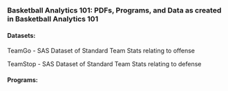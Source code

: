 ### Basketball Analytics 101: PDFs, Programs, and Data as created in Basketball Analytics 101

#### Datasets:

TeamGo - SAS Dataset of Standard Team Stats relating to offense

TeamStop - SAS Dataset of Standard Team Stats relating to defense

#### Programs:
